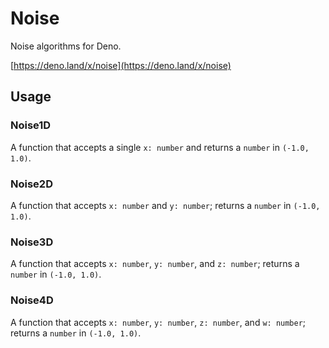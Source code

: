 # Noise

Noise algorithms for Deno.

[https://deno.land/x/noise](https://deno.land/x/noise)

## Usage

### Noise1D

A function that accepts a single `x: number` and returns a `number` in `(-1.0, 1.0)`.

### Noise2D

A function that accepts `x: number` and `y: number`; returns a `number` in `(-1.0, 1.0)`.

### Noise3D

A function that accepts `x: number`, `y: number`, and `z: number`; returns a `number` in `(-1.0, 1.0)`.

### Noise4D

A function that accepts `x: number`, `y: number`, `z: number`, and `w: number`; returns a `number` in `(-1.0, 1.0)`.
